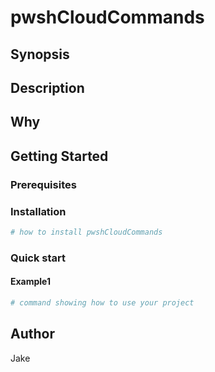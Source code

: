 # pwshCloudCommands

## Synopsis

<!-- Enter a synopsis -->

## Description

<!-- Enter a description -->

## Why

<!-- Short reason you created the project -->

## Getting Started

### Prerequisites

<!-- list any prerequisites -->

### Installation

```powershell
# how to install pwshCloudCommands

```

### Quick start

#### Example1

```powershell
# command showing how to use your project

```

## Author

Jake

